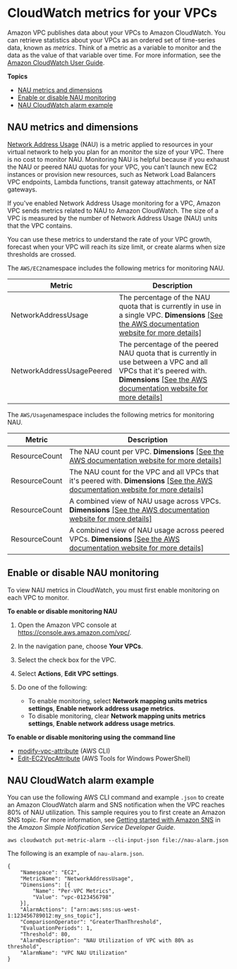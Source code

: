 # CloudWatch metrics for your VPCs<a name="vpc-cloudwatch"></a>

Amazon VPC publishes data about your VPCs to Amazon CloudWatch\. You can retrieve statistics about your VPCs as an ordered set of time\-series data, known as *metrics*\. Think of a metric as a variable to monitor and the data as the value of that variable over time\. For more information, see the [Amazon CloudWatch User Guide](https://docs.aws.amazon.com/AmazonCloudWatch/latest/monitoring/)\.

**Topics**
+ [NAU metrics and dimensions](#nau-cloudwatch)
+ [Enable or disable NAU monitoring](#nau-monitoring-enable)
+ [NAU CloudWatch alarm example](#nau-cloudwatch-alarm-example)

## NAU metrics and dimensions<a name="nau-cloudwatch"></a>

[Network Address Usage](network-address-usage.md) \(NAU\) is a metric applied to resources in your virtual network to help you plan for an monitor the size of your VPC\. There is no cost to monitor NAU\. Monitoring NAU is helpful because if you exhaust the NAU or peered NAU quotas for your VPC, you can't launch new EC2 instances or provision new resources, such as Network Load Balancers VPC endpoints, Lambda functions, transit gateway attachments, or NAT gateways\.

If you've enabled Network Address Usage monitoring for a VPC, Amazon VPC sends metrics related to NAU to Amazon CloudWatch\. The size of a VPC is measured by the number of Network Address Usage \(NAU\) units that the VPC contains\.

You can use these metrics to understand the rate of your VPC growth, forecast when your VPC will reach its size limit, or create alarms when size thresholds are crossed\.

The `AWS/EC2`namespace includes the following metrics for monitoring NAU\.


| Metric | Description | 
| --- | --- | 
|  NetworkAddressUsage  |  The percentage of the NAU quota that is currently in use in a single VPC\. **Dimensions** [\[See the AWS documentation website for more details\]](http://docs.aws.amazon.com/vpc/latest/userguide/vpc-cloudwatch.html)  | 
|  NetworkAddressUsagePeered  |  The percentage of the peered NAU quota that is currently in use between a VPC and all VPCs that it's peered with\. **Dimensions** [\[See the AWS documentation website for more details\]](http://docs.aws.amazon.com/vpc/latest/userguide/vpc-cloudwatch.html)  | 

The `AWS/Usage`namespace includes the following metrics for monitoring NAU\.


| Metric | Description | 
| --- | --- | 
|  ResourceCount  |  The NAU count per VPC\. **Dimensions** [\[See the AWS documentation website for more details\]](http://docs.aws.amazon.com/vpc/latest/userguide/vpc-cloudwatch.html)  | 
|  ResourceCount  |  The NAU count for the VPC and all VPCs that it's peered with\. **Dimensions** [\[See the AWS documentation website for more details\]](http://docs.aws.amazon.com/vpc/latest/userguide/vpc-cloudwatch.html)  | 
|  ResourceCount  |  A combined view of NAU usage across VPCs\. **Dimensions** [\[See the AWS documentation website for more details\]](http://docs.aws.amazon.com/vpc/latest/userguide/vpc-cloudwatch.html)  | 
|  ResourceCount  |  A combined view of NAU usage across peered VPCs\. **Dimensions** [\[See the AWS documentation website for more details\]](http://docs.aws.amazon.com/vpc/latest/userguide/vpc-cloudwatch.html)  | 

## Enable or disable NAU monitoring<a name="nau-monitoring-enable"></a>

To view NAU metrics in CloudWatch, you must first enable monitoring on each VPC to monitor\.

**To enable or disable monitoring NAU**

1. Open the Amazon VPC console at [https://console\.aws\.amazon\.com/vpc/](https://console.aws.amazon.com/vpc/)\.

1. In the navigation pane, choose **Your VPCs**\.

1. Select the check box for the VPC\.

1. Select **Actions**, **Edit VPC settings**\.

1. Do one of the following:
   + To enable monitoring, select **Network mapping units metrics settings**, **Enable network address usage metrics**\.
   + To disable monitoring, clear **Network mapping units metrics settings**, **Enable network address usage metrics**\.

**To enable or disable monitoring using the command line**
+ [modify\-vpc\-attribute](https://docs.aws.amazon.com/cli/latest/reference/ec2/modify-vpc-attribute) \(AWS CLI\)
+ [Edit\-EC2VpcAttribute](https://docs.aws.amazon.com/powershell/latest/reference/items/Edit-EC2VpcAttribute.html) \(AWS Tools for Windows PowerShell\)

## NAU CloudWatch alarm example<a name="nau-cloudwatch-alarm-example"></a>

You can use the following AWS CLI command and example `.json` to create an Amazon CloudWatch alarm and SNS notification when the VPC reaches 80% of NAU utilization\. This sample requires you to first create an Amazon SNS topic\. For more information, see [Getting started with Amazon SNS](https://docs.aws.amazon.com/sns/latest/dg/sns-getting-started.html) in the *Amazon Simple Notification Service Developer Guide*\.

```
aws cloudwatch put-metric-alarm --cli-input-json file://nau-alarm.json
```

The following is an example of `nau-alarm.json`\.

```
{
    "Namespace": "EC2",
    "MetricName": "NetworkAddressUsage",
    "Dimensions": [{
        "Name": "Per-VPC Metrics",
        "Value": "vpc-0123456798"
    }],
    "AlarmActions": ["arn:aws:sns:us-west-1:123456789012:my_sns_topic"],
    "ComparisonOperator": "GreaterThanThreshold",
    "EvaluationPeriods": 1,
    "Threshold": 80,
    "AlarmDescription": "NAU Utilization of VPC with 80% as threshold",
    "AlarmName": "VPC NAU Utilization"
}
```
